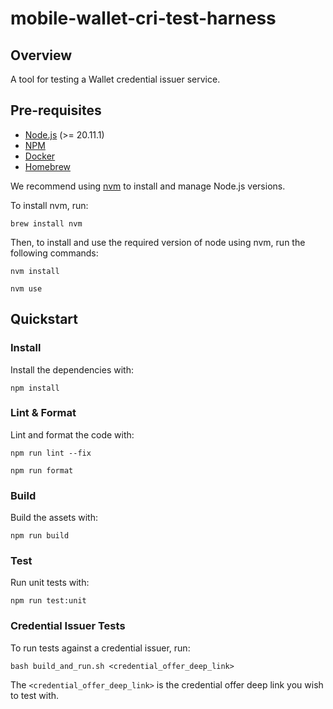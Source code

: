 # mobile-wallet-cri-test-harness

## Overview

A tool for testing a Wallet credential issuer service.

## Pre-requisites

- [Node.js](https://nodejs.org/en/) (>= 20.11.1)
- [NPM](https://www.npmjs.com/)
- [Docker](https://docs.docker.com/get-docker/)
- [Homebrew](https://brew.sh)

We recommend using [nvm](https://github.com/nvm-sh/nvm) to install and manage Node.js versions.

To install nvm, run:
```
brew install nvm
```

Then, to install and use the required version of node using nvm, run the following commands:
```
nvm install
```

```
nvm use
```

## Quickstart

### Install

Install the dependencies with:
```
npm install
```

### Lint & Format

Lint and format the code with:
```
npm run lint --fix
```

```
npm run format
```

### Build

Build the assets with:
```
npm run build
```

### Test

Run unit tests with:
```
npm run test:unit
```

### Credential Issuer Tests
To run tests against a credential issuer, run:

```
bash build_and_run.sh <credential_offer_deep_link>
```

The `<credential_offer_deep_link>` is the credential offer deep link you wish to test with.
